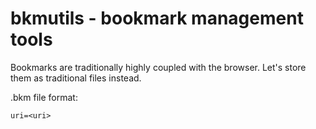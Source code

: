 # bkmutils - bookmark management tools

Bookmarks are traditionally highly coupled with the browser.
Let's store them as traditional files instead.

.bkm file format:
```
uri=<uri>
```

